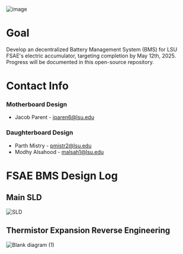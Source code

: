 ![image](https://github.com/user-attachments/assets/81dc8eeb-ae88-4583-8258-288a355696a5)

# Goal

Develop an decentralized Battery Management System (BMS) for LSU FSAE's electric accumulator, targeting completion by May 12th, 2025. Progress will be documented in this open-source repository.

# Contact Info
### Motherboard Design
- Jacob Parent - jparen6@lsu.edu
### Daughterboard Design
- Parth Mistry - pmistr2@lsu.edu
- Modhy Alsahood - malsah1@lsu.edu


# FSAE BMS Design Log

## Main SLD
![SLD](https://github.com/user-attachments/assets/c1e21564-1ac7-4aae-a23a-20e109600b74)


## Thermistor Expansion Reverse Engineering
![Blank diagram (1)](https://github.com/user-attachments/assets/36161d39-ba8f-4fa0-883d-7803decf00e4)
